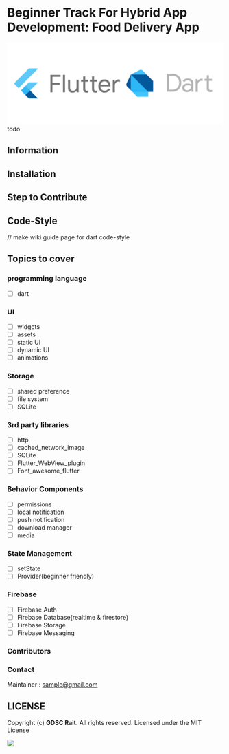 # Beginner Track For Hybrid App Development: Food Delivery App
![](flutter_banner.png)
todo 
## Information 

## Installation

## Step to Contribute

## Code-Style

// make wiki guide page for dart code-style  

## Topics to cover
### programming language 
- [ ] dart  

### UI

- [ ] widgets
- [ ] assets
- [ ] static UI
- [ ] dynamic UI
- [ ] animations

### Storage 

- [ ] shared preference
- [ ] file system 
- [ ] SQLite 

### 3rd party libraries

- [ ] http
- [ ] cached_network_image
- [ ] SQLite
- [ ] Flutter_WebView_plugin
- [ ] Font_awesome_flutter

### Behavior Components

- [ ] permissions
- [ ] local notification
- [ ] push notification
- [ ] download manager 
- [ ] media 

### State Management 

- [ ] setState 
- [ ] Provider(beginner friendly)

### Firebase 
- [ ] Firebase Auth 
- [ ] Firebase Database(realtime & firestore)
- [ ] Firebase Storage 
- [ ] Firebase Messaging 

### Contributors

### Contact

Maintainer : sample@gmail.com

## LICENSE
Copyright (c) **GDSC Rait**. All rights reserved. Licensed under the MIT License

[![](https://img.shields.io/github/license/junaidrahim/desiresalesportal?style=for-the-badge)](LICENSE)
